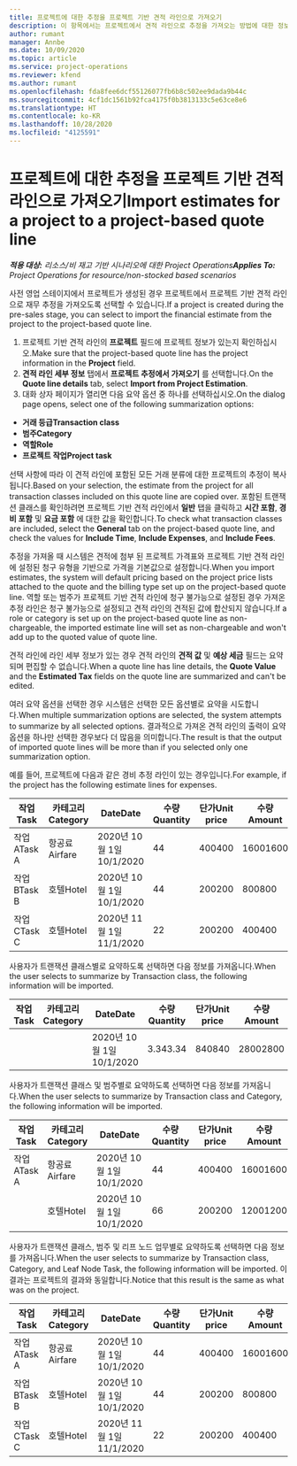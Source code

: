 ```yaml
---
title: 프로젝트에 대한 추정을 프로젝트 기반 견적 라인으로 가져오기
description: 이 항목에서는 프로젝트에서 견적 라인으로 추정을 가져오는 방법에 대한 정보를 제공합니다.
author: rumant
manager: Annbe
ms.date: 10/09/2020
ms.topic: article
ms.service: project-operations
ms.reviewer: kfend
ms.author: rumant
ms.openlocfilehash: fda8fee6dcf55126077fb6b8c502ee9dada9b44c
ms.sourcegitcommit: 4cf1dc1561b92fca4175f0b3813133c5e63ce8e6
ms.translationtype: HT
ms.contentlocale: ko-KR
ms.lasthandoff: 10/28/2020
ms.locfileid: "4125591"
---
```

# <a name="import-estimates-for-a-project-to-a-project-based-quote-line"></a><span data-ttu-id="fc8f7-103">프로젝트에 대한 추정을 프로젝트 기반 견적 라인으로 가져오기</span><span class="sxs-lookup"><span data-stu-id="fc8f7-103">Import estimates for a project to a project-based quote line</span></span>

<span data-ttu-id="fc8f7-104">_**적용 대상:** 리소스/비 재고 기반 시나리오에 대한 Project Operations_</span><span class="sxs-lookup"><span data-stu-id="fc8f7-104">_**Applies To:** Project Operations for resource/non-stocked based scenarios_</span></span>


<span data-ttu-id="fc8f7-105">사전 영업 스테이지에서 프로젝트가 생성된 경우 프로젝트에서 프로젝트 기반 견적 라인으로 재무 추정을 가져오도록 선택할 수 있습니다.</span><span class="sxs-lookup"><span data-stu-id="fc8f7-105">If a project is created during the pre-sales stage, you can select to import the financial estimate from the project to the project-based quote line.</span></span>

1. <span data-ttu-id="fc8f7-106">프로젝트 기반 견적 라인의 **프로젝트** 필드에 프로젝트 정보가 있는지 확인하십시오.</span><span class="sxs-lookup"><span data-stu-id="fc8f7-106">Make sure that the project-based quote line has the project information in the **Project** field.</span></span>
2. <span data-ttu-id="fc8f7-107">**견적 라인 세부 정보** 탭에서 **프로젝트 추정에서 가져오기** 를 선택합니다.</span><span class="sxs-lookup"><span data-stu-id="fc8f7-107">On the **Quote line details** tab, select **Import from Project Estimation**.</span></span>
3. <span data-ttu-id="fc8f7-108">대화 상자 페이지가 열리면 다음 요약 옵션 중 하나를 선택하십시오.</span><span class="sxs-lookup"><span data-stu-id="fc8f7-108">On the dialog page opens, select one of the following summarization options:</span></span>

  - <span data-ttu-id="fc8f7-109">**거래 등급**</span><span class="sxs-lookup"><span data-stu-id="fc8f7-109">**Transaction class**</span></span>
  - <span data-ttu-id="fc8f7-110">**범주**</span><span class="sxs-lookup"><span data-stu-id="fc8f7-110">**Category**</span></span>
  - <span data-ttu-id="fc8f7-111">**역할**</span><span class="sxs-lookup"><span data-stu-id="fc8f7-111">**Role**</span></span> 
  - <span data-ttu-id="fc8f7-112">**프로젝트 작업**</span><span class="sxs-lookup"><span data-stu-id="fc8f7-112">**Project task**</span></span>

<span data-ttu-id="fc8f7-113">선택 사항에 따라 이 견적 라인에 포함된 모든 거래 분류에 대한 프로젝트의 추정이 복사됩니다.</span><span class="sxs-lookup"><span data-stu-id="fc8f7-113">Based on your selection, the estimate from the project for all transaction classes included on this quote line are copied over.</span></span> <span data-ttu-id="fc8f7-114">포함된 트랜잭션 클래스를 확인하려면 프로젝트 기반 견적 라인에서 **일반** 탭을 클릭하고 **시간 포함**, **경비 포함** 및 **요금 포함** 에 대한 값을 확인합니다.</span><span class="sxs-lookup"><span data-stu-id="fc8f7-114">To check what transaction classes are included, select the **General** tab on the project-based quote line, and check the values for **Include Time**, **Include Expenses**, and **Include Fees**.</span></span>

<span data-ttu-id="fc8f7-115">추정을 가져올 때 시스템은 견적에 첨부 된 프로젝트 가격표와 프로젝트 기반 견적 라인에 설정된 청구 유형을 기반으로 가격을 기본값으로 설정합니다.</span><span class="sxs-lookup"><span data-stu-id="fc8f7-115">When you import estimates, the system will default pricing based on the project price lists attached to the quote and the billing type set up on the project-based quote line.</span></span> <span data-ttu-id="fc8f7-116">역할 또는 범주가 프로젝트 기반 견적 라인에 청구 불가능으로 설정된 경우 가져온 추정 라인은 청구 불가능으로 설정되고 견적 라인의 견적된 값에 합산되지 않습니다.</span><span class="sxs-lookup"><span data-stu-id="fc8f7-116">If a role or category is set up on the project-based quote line as non-chargeable, the imported estimate line will set as non-chargeable and won't add up to the quoted value of quote line.</span></span>

<span data-ttu-id="fc8f7-117">견적 라인에 라인 세부 정보가 있는 경우 견적 라인의 **견적 값** 및 **예상 세금** 필드는 요약되며 편집할 수 없습니다.</span><span class="sxs-lookup"><span data-stu-id="fc8f7-117">When a quote line has line details, the **Quote Value** and the **Estimated Tax** fields on the quote line are summarized and can't be edited.</span></span>

<span data-ttu-id="fc8f7-118">여러 요약 옵션을 선택한 경우 시스템은 선택한 모든 옵션별로 요약을 시도합니다.</span><span class="sxs-lookup"><span data-stu-id="fc8f7-118">When multiple summarization options are selected, the system attempts to summarize by all selected options.</span></span> <span data-ttu-id="fc8f7-119">결과적으로 가져온 견적 라인의 출력이 요약 옵션을 하나만 선택한 경우보다 더 많음을 의미합니다.</span><span class="sxs-lookup"><span data-stu-id="fc8f7-119">The result is that the output of imported quote lines will be more than if you selected only one summarization option.</span></span>

<span data-ttu-id="fc8f7-120">예를 들어, 프로젝트에 다음과 같은 경비 추정 라인이 있는 경우입니다.</span><span class="sxs-lookup"><span data-stu-id="fc8f7-120">For example, if the project has the following estimate lines for expenses.</span></span>

| <span data-ttu-id="fc8f7-121">작업</span><span class="sxs-lookup"><span data-stu-id="fc8f7-121">Task</span></span> | <span data-ttu-id="fc8f7-122">카테고리</span><span class="sxs-lookup"><span data-stu-id="fc8f7-122">Category</span></span> | <span data-ttu-id="fc8f7-123">Date</span><span class="sxs-lookup"><span data-stu-id="fc8f7-123">Date</span></span> | <span data-ttu-id="fc8f7-124">수량</span><span class="sxs-lookup"><span data-stu-id="fc8f7-124">Quantity</span></span> | <span data-ttu-id="fc8f7-125">단가</span><span class="sxs-lookup"><span data-stu-id="fc8f7-125">Unit price</span></span> | <span data-ttu-id="fc8f7-126">수량</span><span class="sxs-lookup"><span data-stu-id="fc8f7-126">Amount</span></span> |
| --- | --- | --- | --- | --- | --- |
| <span data-ttu-id="fc8f7-127">작업 A</span><span class="sxs-lookup"><span data-stu-id="fc8f7-127">Task A</span></span> | <span data-ttu-id="fc8f7-128">항공료</span><span class="sxs-lookup"><span data-stu-id="fc8f7-128">Airfare</span></span> | <span data-ttu-id="fc8f7-129">2020년 10월 1일</span><span class="sxs-lookup"><span data-stu-id="fc8f7-129">10/1/2020</span></span> | <span data-ttu-id="fc8f7-130">4</span><span class="sxs-lookup"><span data-stu-id="fc8f7-130">4</span></span> | <span data-ttu-id="fc8f7-131">400</span><span class="sxs-lookup"><span data-stu-id="fc8f7-131">400</span></span> | <span data-ttu-id="fc8f7-132">1600</span><span class="sxs-lookup"><span data-stu-id="fc8f7-132">1600</span></span> |
| <span data-ttu-id="fc8f7-133">작업 B</span><span class="sxs-lookup"><span data-stu-id="fc8f7-133">Task B</span></span> | <span data-ttu-id="fc8f7-134">호텔</span><span class="sxs-lookup"><span data-stu-id="fc8f7-134">Hotel</span></span> | <span data-ttu-id="fc8f7-135">2020년 10월 1일</span><span class="sxs-lookup"><span data-stu-id="fc8f7-135">10/1/2020</span></span> | <span data-ttu-id="fc8f7-136">4</span><span class="sxs-lookup"><span data-stu-id="fc8f7-136">4</span></span> | <span data-ttu-id="fc8f7-137">200</span><span class="sxs-lookup"><span data-stu-id="fc8f7-137">200</span></span> | <span data-ttu-id="fc8f7-138">800</span><span class="sxs-lookup"><span data-stu-id="fc8f7-138">800</span></span> |
| <span data-ttu-id="fc8f7-139">작업 C</span><span class="sxs-lookup"><span data-stu-id="fc8f7-139">Task C</span></span> | <span data-ttu-id="fc8f7-140">호텔</span><span class="sxs-lookup"><span data-stu-id="fc8f7-140">Hotel</span></span> | <span data-ttu-id="fc8f7-141">2020년 11월 1일</span><span class="sxs-lookup"><span data-stu-id="fc8f7-141">11/1/2020</span></span> | <span data-ttu-id="fc8f7-142">2</span><span class="sxs-lookup"><span data-stu-id="fc8f7-142">2</span></span> | <span data-ttu-id="fc8f7-143">200</span><span class="sxs-lookup"><span data-stu-id="fc8f7-143">200</span></span> | <span data-ttu-id="fc8f7-144">400</span><span class="sxs-lookup"><span data-stu-id="fc8f7-144">400</span></span> |

<span data-ttu-id="fc8f7-145">사용자가 트랜잭션 클래스별로 요약하도록 선택하면 다음 정보를 가져옵니다.</span><span class="sxs-lookup"><span data-stu-id="fc8f7-145">When the user selects to summarize by Transaction class, the following information will be imported.</span></span>

| <span data-ttu-id="fc8f7-146">작업</span><span class="sxs-lookup"><span data-stu-id="fc8f7-146">Task</span></span> | <span data-ttu-id="fc8f7-147">카테고리</span><span class="sxs-lookup"><span data-stu-id="fc8f7-147">Category</span></span> | <span data-ttu-id="fc8f7-148">Date</span><span class="sxs-lookup"><span data-stu-id="fc8f7-148">Date</span></span> | <span data-ttu-id="fc8f7-149">수량</span><span class="sxs-lookup"><span data-stu-id="fc8f7-149">Quantity</span></span> | <span data-ttu-id="fc8f7-150">단가</span><span class="sxs-lookup"><span data-stu-id="fc8f7-150">Unit price</span></span> | <span data-ttu-id="fc8f7-151">수량</span><span class="sxs-lookup"><span data-stu-id="fc8f7-151">Amount</span></span> |
| --- | --- | --- | --- | --- | --- |
| | | <span data-ttu-id="fc8f7-152">2020년 10월 1일</span><span class="sxs-lookup"><span data-stu-id="fc8f7-152">10/1/2020</span></span> | <span data-ttu-id="fc8f7-153">3.34</span><span class="sxs-lookup"><span data-stu-id="fc8f7-153">3.34</span></span> | <span data-ttu-id="fc8f7-154">840</span><span class="sxs-lookup"><span data-stu-id="fc8f7-154">840</span></span> | <span data-ttu-id="fc8f7-155">2800</span><span class="sxs-lookup"><span data-stu-id="fc8f7-155">2800</span></span> |

<span data-ttu-id="fc8f7-156">사용자가 트랜잭션 클래스 및 범주별로 요약하도록 선택하면 다음 정보를 가져옵니다.</span><span class="sxs-lookup"><span data-stu-id="fc8f7-156">When the user selects to summarize by Transaction class and Category, the following information will be imported.</span></span>

| <span data-ttu-id="fc8f7-157">작업</span><span class="sxs-lookup"><span data-stu-id="fc8f7-157">Task</span></span> | <span data-ttu-id="fc8f7-158">카테고리</span><span class="sxs-lookup"><span data-stu-id="fc8f7-158">Category</span></span> | <span data-ttu-id="fc8f7-159">Date</span><span class="sxs-lookup"><span data-stu-id="fc8f7-159">Date</span></span> | <span data-ttu-id="fc8f7-160">수량</span><span class="sxs-lookup"><span data-stu-id="fc8f7-160">Quantity</span></span> | <span data-ttu-id="fc8f7-161">단가</span><span class="sxs-lookup"><span data-stu-id="fc8f7-161">Unit price</span></span> | <span data-ttu-id="fc8f7-162">수량</span><span class="sxs-lookup"><span data-stu-id="fc8f7-162">Amount</span></span> |
| --- | --- | --- | --- | --- | --- |
| <span data-ttu-id="fc8f7-163">작업 A</span><span class="sxs-lookup"><span data-stu-id="fc8f7-163">Task A</span></span> | <span data-ttu-id="fc8f7-164">항공료</span><span class="sxs-lookup"><span data-stu-id="fc8f7-164">Airfare</span></span> | <span data-ttu-id="fc8f7-165">2020년 10월 1일</span><span class="sxs-lookup"><span data-stu-id="fc8f7-165">10/1/2020</span></span> | <span data-ttu-id="fc8f7-166">4</span><span class="sxs-lookup"><span data-stu-id="fc8f7-166">4</span></span> | <span data-ttu-id="fc8f7-167">400</span><span class="sxs-lookup"><span data-stu-id="fc8f7-167">400</span></span> | <span data-ttu-id="fc8f7-168">1600</span><span class="sxs-lookup"><span data-stu-id="fc8f7-168">1600</span></span> |
| | <span data-ttu-id="fc8f7-169">호텔</span><span class="sxs-lookup"><span data-stu-id="fc8f7-169">Hotel</span></span> | <span data-ttu-id="fc8f7-170">2020년 10월 1일</span><span class="sxs-lookup"><span data-stu-id="fc8f7-170">10/1/2020</span></span> | <span data-ttu-id="fc8f7-171">6</span><span class="sxs-lookup"><span data-stu-id="fc8f7-171">6</span></span> | <span data-ttu-id="fc8f7-172">200</span><span class="sxs-lookup"><span data-stu-id="fc8f7-172">200</span></span> | <span data-ttu-id="fc8f7-173">1200</span><span class="sxs-lookup"><span data-stu-id="fc8f7-173">1200</span></span> |

<span data-ttu-id="fc8f7-174">사용자가 트랜잭션 클래스, 범주 및 리프 노드 업무별로 요약하도록 선택하면 다음 정보를 가져옵니다.</span><span class="sxs-lookup"><span data-stu-id="fc8f7-174">When the user selects to summarize by Transaction class, Category, and Leaf Node Task, the following information will be imported.</span></span> <span data-ttu-id="fc8f7-175">이 결과는 프로젝트의 결과와 동일합니다.</span><span class="sxs-lookup"><span data-stu-id="fc8f7-175">Notice that this result is the same as what was on the project.</span></span>

| <span data-ttu-id="fc8f7-176">작업</span><span class="sxs-lookup"><span data-stu-id="fc8f7-176">Task</span></span> | <span data-ttu-id="fc8f7-177">카테고리</span><span class="sxs-lookup"><span data-stu-id="fc8f7-177">Category</span></span> | <span data-ttu-id="fc8f7-178">Date</span><span class="sxs-lookup"><span data-stu-id="fc8f7-178">Date</span></span> | <span data-ttu-id="fc8f7-179">수량</span><span class="sxs-lookup"><span data-stu-id="fc8f7-179">Quantity</span></span> | <span data-ttu-id="fc8f7-180">단가</span><span class="sxs-lookup"><span data-stu-id="fc8f7-180">Unit price</span></span> | <span data-ttu-id="fc8f7-181">수량</span><span class="sxs-lookup"><span data-stu-id="fc8f7-181">Amount</span></span> |
| --- | --- | --- | --- | --- | --- |
| <span data-ttu-id="fc8f7-182">작업 A</span><span class="sxs-lookup"><span data-stu-id="fc8f7-182">Task A</span></span> | <span data-ttu-id="fc8f7-183">항공료</span><span class="sxs-lookup"><span data-stu-id="fc8f7-183">Airfare</span></span> | <span data-ttu-id="fc8f7-184">2020년 10월 1일</span><span class="sxs-lookup"><span data-stu-id="fc8f7-184">10/1/2020</span></span> | <span data-ttu-id="fc8f7-185">4</span><span class="sxs-lookup"><span data-stu-id="fc8f7-185">4</span></span> | <span data-ttu-id="fc8f7-186">400</span><span class="sxs-lookup"><span data-stu-id="fc8f7-186">400</span></span> | <span data-ttu-id="fc8f7-187">1600</span><span class="sxs-lookup"><span data-stu-id="fc8f7-187">1600</span></span> |
| <span data-ttu-id="fc8f7-188">작업 B</span><span class="sxs-lookup"><span data-stu-id="fc8f7-188">Task B</span></span> | <span data-ttu-id="fc8f7-189">호텔</span><span class="sxs-lookup"><span data-stu-id="fc8f7-189">Hotel</span></span> | <span data-ttu-id="fc8f7-190">2020년 10월 1일</span><span class="sxs-lookup"><span data-stu-id="fc8f7-190">10/1/2020</span></span> | <span data-ttu-id="fc8f7-191">4</span><span class="sxs-lookup"><span data-stu-id="fc8f7-191">4</span></span> | <span data-ttu-id="fc8f7-192">200</span><span class="sxs-lookup"><span data-stu-id="fc8f7-192">200</span></span> | <span data-ttu-id="fc8f7-193">800</span><span class="sxs-lookup"><span data-stu-id="fc8f7-193">800</span></span> |
| <span data-ttu-id="fc8f7-194">작업 C</span><span class="sxs-lookup"><span data-stu-id="fc8f7-194">Task C</span></span> | <span data-ttu-id="fc8f7-195">호텔</span><span class="sxs-lookup"><span data-stu-id="fc8f7-195">Hotel</span></span> | <span data-ttu-id="fc8f7-196">2020년 11월 1일</span><span class="sxs-lookup"><span data-stu-id="fc8f7-196">11/1/2020</span></span> | <span data-ttu-id="fc8f7-197">2</span><span class="sxs-lookup"><span data-stu-id="fc8f7-197">2</span></span> | <span data-ttu-id="fc8f7-198">200</span><span class="sxs-lookup"><span data-stu-id="fc8f7-198">200</span></span> | <span data-ttu-id="fc8f7-199">400</span><span class="sxs-lookup"><span data-stu-id="fc8f7-199">400</span></span> |
